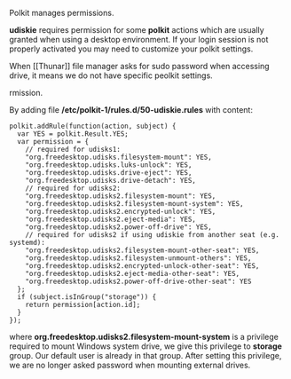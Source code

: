 Polkit manages permissions.

**udiskie** requires permission for some **polkit** actions which are usually granted when using a desktop environment. If your login session is not properly activated you may need to customize your polkit settings.

When [[Thunar]] file manager asks for sudo password when accessing drive, it means we do not have specific peolkit settings.

rmission.

By adding file **/etc/polkit-1/rules.d/50-udiskie.rules** with content:
```
polkit.addRule(function(action, subject) {
  var YES = polkit.Result.YES;
  var permission = {
    // required for udisks1:
    "org.freedesktop.udisks.filesystem-mount": YES,
    "org.freedesktop.udisks.luks-unlock": YES,
    "org.freedesktop.udisks.drive-eject": YES,
    "org.freedesktop.udisks.drive-detach": YES,
    // required for udisks2:
    "org.freedesktop.udisks2.filesystem-mount": YES,
    "org.freedesktop.udisks2.filesystem-mount-system": YES,
    "org.freedesktop.udisks2.encrypted-unlock": YES,
    "org.freedesktop.udisks2.eject-media": YES,
    "org.freedesktop.udisks2.power-off-drive": YES,
    // required for udisks2 if using udiskie from another seat (e.g. systemd):
    "org.freedesktop.udisks2.filesystem-mount-other-seat": YES,
    "org.freedesktop.udisks2.filesystem-unmount-others": YES,
    "org.freedesktop.udisks2.encrypted-unlock-other-seat": YES,
    "org.freedesktop.udisks2.eject-media-other-seat": YES,
    "org.freedesktop.udisks2.power-off-drive-other-seat": YES
  };
  if (subject.isInGroup("storage")) {
    return permission[action.id];
  }
});
```

where **org.freedesktop.udisks2.filesystem-mount-system** is a privilege required to mount Windows system drive, we give this privilege to **storage** group. Our default user is already in that group. After setting this privilege, we are no longer asked password when mounting external drives.